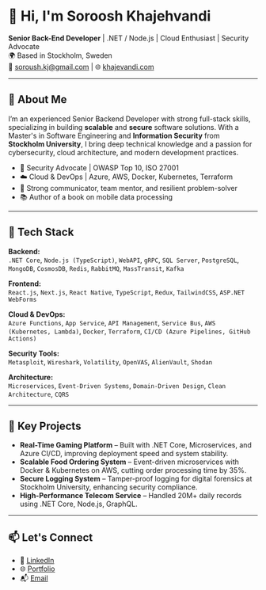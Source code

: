 # 👋 Hi, I'm Soroosh Khajehvandi

**Senior Back-End Developer** | .NET / Node.js | Cloud Enthusiast | Security Advocate  
🌍 Based in Stockholm, Sweden  
📧 [soroush.kj@gmail.com](mailto:soroush.kj@gmail.com) | 🌐 [khajevandi.com](https://khajevandi.com)

---

## 💼 About Me

I’m an experienced Senior Backend Developer with strong full-stack skills, specializing in building **scalable** and **secure** software solutions. With a Master's in Software Engineering and **Information Security** from **Stockholm University**, I bring deep technical knowledge and a passion for cybersecurity, cloud architecture, and modern development practices.

- 🔐 Security Advocate | OWASP Top 10, ISO 27001
- ☁️ Cloud & DevOps | Azure, AWS, Docker, Kubernetes, Terraform
- 💬 Strong communicator, team mentor, and resilient problem-solver
- 📚 Author of a book on mobile data processing

---

## 🚀 Tech Stack

**Backend:**  
`.NET Core`, `Node.js (TypeScript)`, `WebAPI`, `gRPC`, `SQL Server`, `PostgreSQL`, `MongoDB`, `CosmosDB`, `Redis`, `RabbitMQ`, `MassTransit`, `Kafka`

**Frontend:**  
`React.js`, `Next.js`, `React Native`, `TypeScript`, `Redux`, `TailwindCSS`, `ASP.NET WebForms`

**Cloud & DevOps:**  
`Azure Functions`, `App Service`, `API Management`, `Service Bus`, `AWS (Kubernetes, Lambda)`, `Docker`, `Terraform`, `CI/CD (Azure Pipelines, GitHub Actions)`

**Security Tools:**  
`Metasploit`, `Wireshark`, `Volatility`, `OpenVAS`, `AlienVault`, `Shodan`

**Architecture:**  
`Microservices`, `Event-Driven Systems`, `Domain-Driven Design`, `Clean Architecture`, `CQRS`

---

## 🔧 Key Projects

- **Real-Time Gaming Platform** – Built with .NET Core, Microservices, and Azure CI/CD, improving deployment speed and system stability.
- **Scalable Food Ordering System** – Event-driven microservices with Docker & Kubernetes on AWS, cutting order processing time by 35%.
- **Secure Logging System** – Tamper-proof logging for digital forensics at Stockholm University, enhancing security compliance.
- **High-Performance Telecom Service** – Handled 20M+ daily records using .NET Core, Node.js, GraphQL.

---

## 📫 Let's Connect

- 💼 [LinkedIn](https://linkedin.com/in/soroosh-khajevandi)
- 🌐 [Portfolio](https://khajevandi.com)
- 📬 [Email](mailto:soroush.kj@gmail.com)

